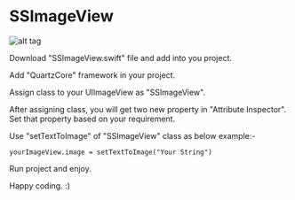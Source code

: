 # SSImageView

![alt tag](https://www.dropbox.com/s/h6gfxam6vit5wht/Simulator%20Screen%20Shot%2008-Aug-2016%2C%202.20.21%20PM.png?dl=0)

Download "SSImageView.swift" file and add into you project.

Add "QuartzCore" framework in your project.

Assign class to your UIImageView as "SSImageView".

After assigning class, you will get two new property in "Attribute Inspector". Set that property based on your requirement.

Use "setTextToImage" of "SSImageView" class as below example:-

    yourImageView.image = setTextToImage("Your String")


Run project and enjoy.

Happy coding. :)
